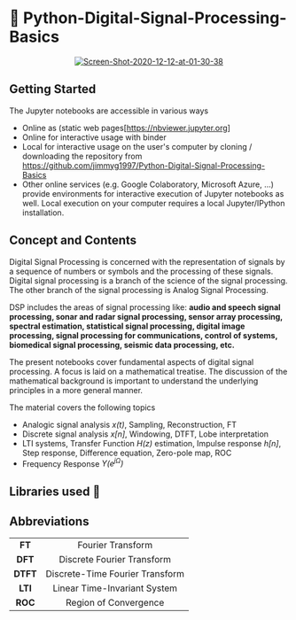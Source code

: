 # 📶 Python-Digital-Signal-Processing-Basics
<center><a href="https://ibb.co/CmLdr6z"><img align="middle" src="https://i.ibb.co/XjHBwDb/Screen-Shot-2020-12-12-at-01-30-38.png" alt="Screen-Shot-2020-12-12-at-01-30-38" border="0"></a></center>

## Getting Started
The Jupyter notebooks are accessible in various ways

* Online as (static web pages[https://nbviewer.jupyter.org]
* Online for interactive usage with binder
* Local for interactive usage on the user's computer by cloning / downloading the repository from https://github.com/jimmyg1997/Python-Digital-Signal-Processing-Basics
* Other online services (e.g. Google Colaboratory, Microsoft Azure, ...) provide environments for interactive execution of Jupyter notebooks as well. Local execution on your computer requires a local Jupyter/IPython installation. 


## Concept and Contents
Digital Signal Processing is concerned with the representation of signals by a sequence of numbers or symbols and the processing of these signals. Digital signal processing is a branch of the science of the signal processing. The other branch of the signal processing is Analog Signal Processing.

DSP includes the areas of signal processing like: **audio and speech signal processing, sonar and radar signal processing, sensor array processing, spectral estimation, statistical signal processing, digital image processing, signal processing for communications, control of systems, biomedical signal processing, seismic data processing, etc.**

The present notebooks cover fundamental aspects of digital signal processing. A focus is laid on a mathematical treatise. The discussion of the mathematical background is important to understand the underlying principles in a more general manner.


The material covers the following topics

* Analogic signal analysis *x(t)*, Sampling, Reconstruction, FT
* Discrete signal analysis *x[n]*, Windowing, DTFT, Lobe interpretation
* LTI systems, Transfer Function *H(z)* estimation,  Impulse response *h[n]*, Step response, Difference equation, Zero-pole map, ROC
* Frequency Response *Y(e<sup>jΩ</sup>)*



## Libraries used 🚧

## Abbreviations

| | |
|:-:|:-:|
|**FT**|Fourier Transform|
|**DFT**|Discrete Fourier Transform|
|**DTFT**|Discrete-Time Fourier Transform|
|**LTI**|Linear Time-Invariant System|
|**ROC**| Region of Convergence|

